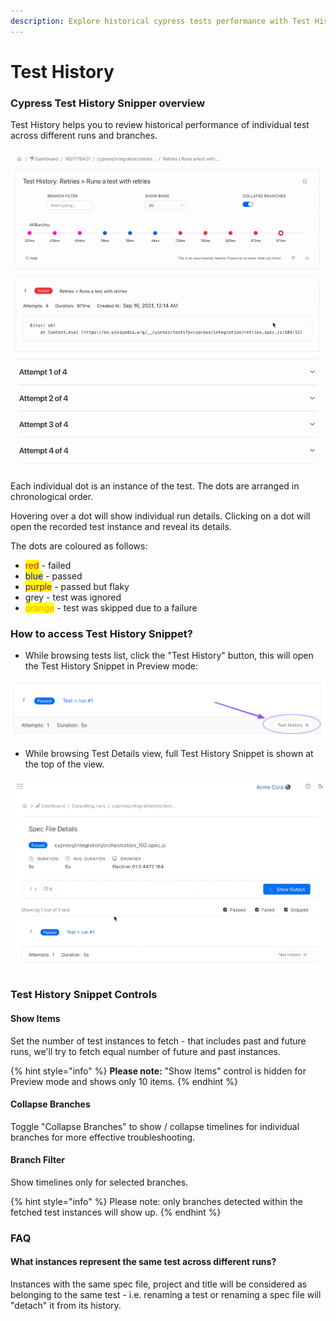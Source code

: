```yaml
---
description: Explore historical cypress tests performance with Test History snipper
---
```


# Test History

### Cypress Test History Snipper overview

Test History helps you to review historical performance of individual test across different runs and branches.

![Cypress test history - flaky, passed and failed instances](<../.gitbook/assets/Kapture 2021-09-16 at 01.26.16.gif>)

Each individual dot is an instance of the test. The dots are arranged in chronological order.

Hovering over a dot will show individual run details. Clicking on a dot will open the recorded test instance and reveal its details.

The dots are coloured as follows:

* <mark style="color:red;">red</mark> - failed
* <mark style="color:blue;">blue</mark> - passed
* <mark style="color:purple;">purple</mark> - passed but flaky
* grey - test was ignored
* <mark style="color:orange;">orange</mark> - test was skipped due to a failure

### How to access Test History Snippet?

* While browsing tests list, click the "Test History" button, this will open the Test History Snippet in Preview mode:

![Test History Preview snippet in tests list view](<../.gitbook/assets/CleanShot 2022-02-18 at 00.56.55.png>)

* While browsing Test Details view, full Test History Snippet is shown at the top of the view.

![Test History Snippet in Test Details view](<../.gitbook/assets/CleanShot 2022-02-18 at 01.03.20.gif>)

### Test History Snippet Controls

#### Show Items

Set the number of test instances to fetch - that includes past and future runs, we'll try to fetch equal number of future and past instances.

{% hint style="info" %}
**Please note:** "Show Items" control is hidden for Preview mode and shows only 10 items.
{% endhint %}

#### Collapse Branches

Toggle "Collapse Branches" to show / collapse timelines for individual branches for more effective troubleshooting.

#### Branch Filter

Show timelines only for selected branches.

{% hint style="info" %}
Please note: only branches detected within the fetched test instances will show up.
{% endhint %}

### FAQ

#### What instances represent the same test across different runs?

Instances with the same spec file, project and title will be considered as belonging to the same test - i.e. renaming a test or renaming a spec file will "detach" it from its history.
